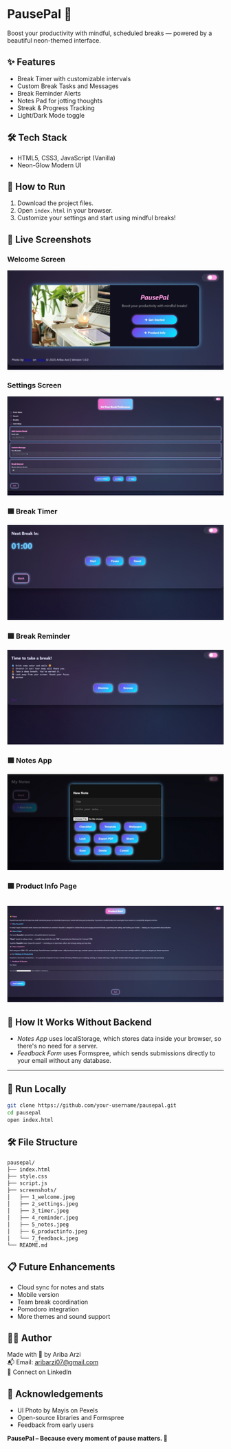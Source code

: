 # PausePal 🌸

Boost your productivity with mindful, scheduled breaks — powered by a beautiful neon-themed interface.

## ✨ Features
- Break Timer with customizable intervals
- Custom Break Tasks and Messages
- Break Reminder Alerts
- Notes Pad for jotting thoughts
- Streak & Progress Tracking
- Light/Dark Mode toggle

## 🛠️ Tech Stack
- HTML5, CSS3, JavaScript (Vanilla)
- Neon-Glow Modern UI

## 🚀 How to Run
1. Download the project files.
2. Open `index.html` in your browser.
3. Customize your settings and start using mindful breaks!

## 📸 Live Screenshots

### Welcome Screen
![Welcome Screen](welcome-light.jpeg)

### Settings Screen
![Settings Screen](settings.jpeg)

### 🟪 Break Timer
![Timer Screen](timer.jpeg)

### 🟪 Break Reminder
![Reminder Screen](break-reminder.jpeg)

### 🟪 Notes App
![Notes App](notes.jpeg)

### 🟪 Product Info Page
![Product Info](product-info.jpeg)
---

## 🧠 How It Works Without Backend

- *Notes App* uses localStorage, which stores data inside your browser, so there's no need for a server.
- *Feedback Form* uses Formspree, which sends submissions directly to your email without any database.

---

## 🚀 Run Locally

```bash
git clone https://github.com/your-username/pausepal.git
cd pausepal
open index.html
```

## 🛠️ File Structure

```
pausepal/
├── index.html
├── style.css
├── script.js
├── screenshots/
│   ├── 1_welcome.jpeg
│   ├── 2_settings.jpeg
│   ├── 3_timer.jpeg
│   ├── 4_reminder.jpeg
│   ├── 5_notes.jpeg
│   ├── 6_productinfo.jpeg
│   └── 7_feedback.jpeg
└── README.md
```

## 📋 Future Enhancements
- Cloud sync for notes and stats
- Mobile version
- Team break coordination
- Pomodoro integration
- More themes and sound support

## 🧑‍💻 Author
Made with 💖 by Ariba Arzi  
📬 Email: aribarzi07@gmail.com  
🔗 Connect on LinkedIn

## 🙏 Acknowledgements
- UI Photo by Mayis on Pexels  
- Open-source libraries and Formspree  
- Feedback from early users

**PausePal – Because every moment of pause matters. 🌟**
